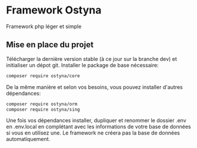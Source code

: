 # Framework Ostyna

Framework php léger et simple

## Mise en place du projet

Télécharger la dernière version stable (à ce jour sur la branche dev) et initialiser un dépot git.
Installer le package de base nécessaire:
```sh
composer require ostyna/core
```

De la même manière et selon vos besoins, vous pouvez installer d'autres dépendances:
```sh
composer require ostyna/orm
composer require ostyna/sing
```

Une fois vos dépendances installer, dupliquer et renommer le dossier .env en .env.local en complétant avec les informations de votre base de données si vous en utilisez une.
Le framework ne créera pas la base de données automatiquement.



